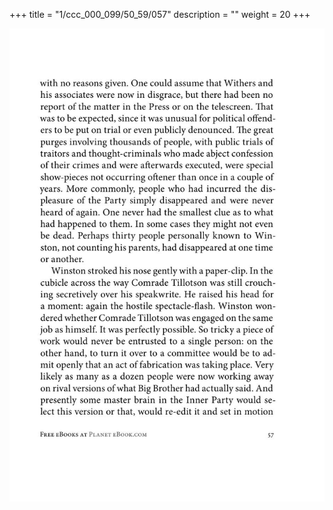 +++
title = "1/ccc_000_099/50_59/057"
description = ""
weight = 20
+++

<img class="center-fit-jpg" src="/jpg_/out_jpg_1984__057.jpg" ></img>

